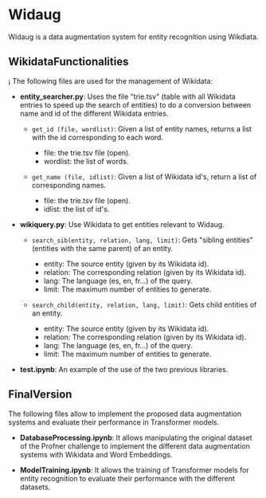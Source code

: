 # Widaug

Widaug is a data augmentation system for entity recognition using Wikdiata.

## WikidataFunctionalities
¡
The following files are used for the management of Wikidata:

- **entity_searcher.py**: Uses the file "trie.tsv" (table with all Wikidata entries to speed up the search of entities) to do a conversion between name and id of the different Wikidata entries.

	- `get_id (file, wordlist)`: Given a list of entity names, returns a list with the id corresponding to each word.
		- file: the trie.tsv file (open).
		- wordlist: the list of words.

	- `get_name (file, idlist)`: Given a list of Wikidata id's, return a list of corresponding names.
		- file: the trie.tsv file (open).
		- idlist: the list of id's.

-  **wikiquery</span>.py**: Use Wikidata to get entities relevant to Widaug.

	- `search_sib(entity, relation, lang, limit)`: Gets "sibling entities" (entities with the same parent) of an entity.
		- entity: The source entity (given by its Wikidata id).
		- relation: The corresponding relation (given by its Wikidata id).
		- lang: The language (es, en, fr...) of the query.
		- limit: The maximum number of entities to generate.

	- `search_child(entity, relation, lang, limit)`: Gets child entities of an entity.
		- entity: The source entity (given by its Wikidata id).
		- relation: The corresponding relation (given by its Wikidata id).
		- lang: The language (es, en, fr...) of the query.
		- limit: The maximum number of entities to generate.

- **test.ipynb**: An example of the use of the two previous libraries.

## FinalVersion

The following files allow to implement the proposed data augmentation systems and evaluate their performance in Transformer models.

- **DatabaseProcessing.ipynb**: It allows manipulating the original dataset of the Profner challenge to implement the different data augmentation systems with Wikidata and Word Embeddings.

- **ModelTraining.ipynb**: It allows the training of Transformer models for entity recognition to evaluate their performance with the different datasets.